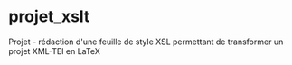 # projet_xslt
Projet - rédaction d'une feuille de style XSL permettant de transformer un projet XML-TEI en LaTeX
